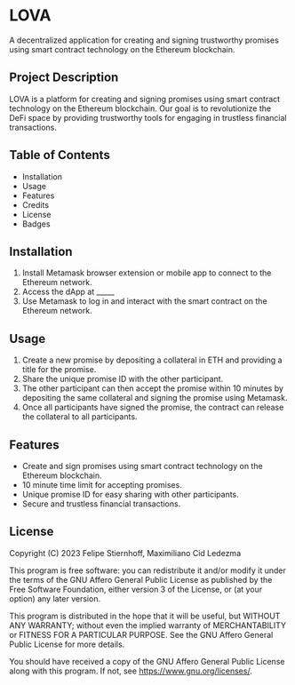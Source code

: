 # LOVA
A decentralized application for creating and signing trustworthy promises using smart contract technology on the Ethereum blockchain.

## Project Description
LOVA is a platform for creating and signing promises using smart contract technology on the Ethereum blockchain. Our goal is to revolutionize the DeFi space by providing trustworthy tools for engaging in trustless financial transactions.

## Table of Contents
- Installation
- Usage
- Features
- Credits
- License
- Badges

## Installation
1. Install Metamask browser extension or mobile app to connect to the Ethereum network.
2. Access the dApp at _____
3. Use Metamask to log in and interact with the smart contract on the Ethereum network.

## Usage
1. Create a new promise by depositing a collateral in ETH and providing a title for the promise.
2. Share the unique promise ID with the other participant.
3. The other participant can then accept the promise within 10 minutes by depositing the same collateral and signing the promise using Metamask.
4. Once all participants have signed the promise, the contract can release the collateral to all participants.

## Features
- Create and sign promises using smart contract technology on the Ethereum blockchain.
- 10 minute time limit for accepting promises.
- Unique promise ID for easy sharing with other participants.
- Secure and trustless financial transactions.

## License

Copyright (C) 2023 Felipe Stiernhoff, Maximiliano Cid Ledezma

This program is free software: you can redistribute it and/or modify it under the terms of the GNU Affero General Public License as published by the Free Software Foundation, either version 3 of the License, or (at your option) any later version.

This program is distributed in the hope that it will be useful, but WITHOUT ANY WARRANTY; without even the implied warranty of MERCHANTABILITY or FITNESS FOR A PARTICULAR PURPOSE. See the GNU Affero General Public License for more details.

You should have received a copy of the GNU Affero General Public License along with this program. If not, see https://www.gnu.org/licenses/.

